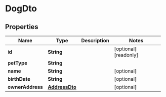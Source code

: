 

# DogDto


## Properties

| Name | Type | Description | Notes |
|------------ | ------------- | ------------- | -------------|
|**id** | **String** |  |  [optional] [readonly] |
|**petType** | **String** |  |  |
|**name** | **String** |  |  [optional] |
|**birthDate** | **String** |  |  [optional] |
|**ownerAddress** | [**AddressDto**](AddressDto.md) |  |  [optional] |




